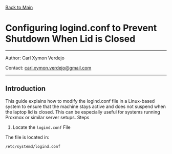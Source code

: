 <a name="top"></a>
[Back to Main](https://github.com/caxylive/Home-Lab-Enterprise-Simulation/tree/main)
# Configuring logind.conf to Prevent Shutdown When Lid is Closed

---

Author: Carl Xymon Verdejo

Contact: carl.xymon.verdejo@gmail.com

--- 

## Introduction

This guide explains how to modify the logind.conf file in a Linux-based system to ensure that the machine stays active and does not suspend when the laptop lid is closed. This can be especially useful for systems running Proxmox or similar server setups.
Steps
1. Locate the `logind.conf` File

The file is located in:
```
/etc/systemd/logind.conf
```

